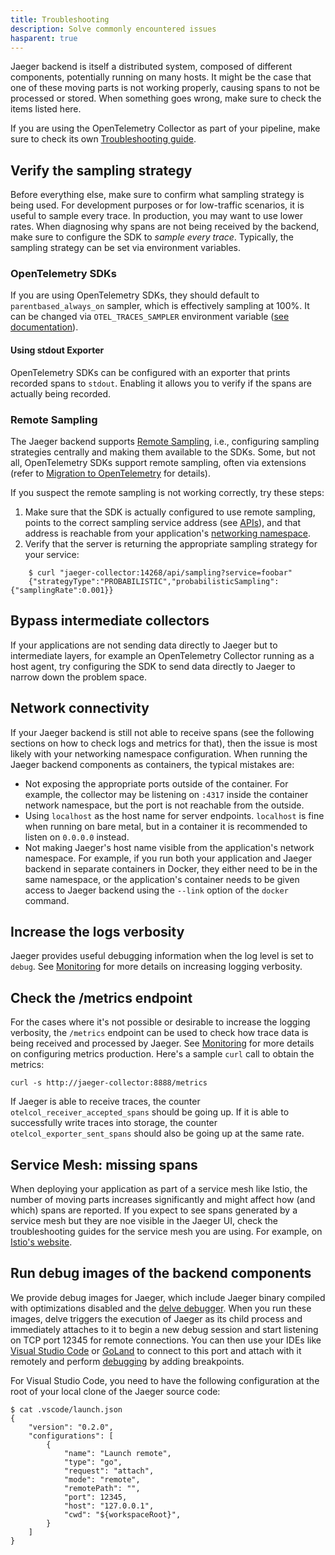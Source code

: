 ```yaml
---
title: Troubleshooting
description: Solve commonly encountered issues
hasparent: true
---
```


Jaeger backend is itself a distributed system, composed of different components, potentially running on many hosts. It might be the case that one of these moving parts is not working properly, causing spans to not be processed or stored. When something goes wrong, make sure to check the items listed here.

If you are using the OpenTelemetry Collector as part of your pipeline, make sure to check its own [Troubleshooting guide](https://opentelemetry.io/docs/collector/troubleshooting/).

## Verify the sampling strategy

Before everything else, make sure to confirm what sampling strategy is being used. For development purposes or for low-traffic scenarios, it is useful to sample every trace. In production, you may want to use lower rates. When diagnosing why spans are not being received by the backend, make sure to configure the SDK to _sample every trace_. Typically, the sampling strategy can be set via environment variables.

### OpenTelemetry SDKs

If you are using OpenTelemetry SDKs, they should default to `parentbased_always_on` sampler, which is effectively sampling at 100%. It can be changed via `OTEL_TRACES_SAMPLER` environment variable ([see documentation](https://github.com/open-telemetry/opentelemetry-specification/blob/main/specification/configuration/sdk-environment-variables.md)).

#### Using stdout Exporter

OpenTelemetry SDKs can be configured with an exporter that prints recorded spans to `stdout`. Enabling it allows you to verify if the spans are actually being recorded.

### Remote Sampling

The Jaeger backend supports [Remote Sampling](../sampling/#remote-sampling), i.e., configuring sampling strategies centrally and making them available to the SDKs. Some, but not all, OpenTelemetry SDKs support remote sampling, often via extensions (refer to [Migration to OpenTelemetry](../../../sdk-migration/#migration-to-opentelemetry) for details).

If you suspect the remote sampling is not working correctly, try these steps:

1. Make sure that the SDK is actually configured to use remote sampling, points to the correct sampling service address (see [APIs](../apis/#remote-sampling-configuration)), and that address is reachable from your application's [networking namespace](#network-connectivity).
1. Verify that the server is returning the appropriate sampling strategy for your service:
```
    $ curl "jaeger-collector:14268/api/sampling?service=foobar"
    {"strategyType":"PROBABILISTIC","probabilisticSampling":{"samplingRate":0.001}}
```

## Bypass intermediate collectors

If your applications are not sending data directly to Jaeger but to intermediate layers, for example an OpenTelemetry Collector running as a host agent, try configuring the SDK to send data directly to Jaeger to narrow down the problem space.

## Network connectivity

If your Jaeger backend is still not able to receive spans (see the following sections on how to check logs and metrics for that), then the issue is most likely with your networking namespace configuration. When running the Jaeger backend components as containers, the typical mistakes are:

  * Not exposing the appropriate ports outside of the container. For example, the collector may be listening on `:4317` inside the container network namespace, but the port is not reachable from the outside.
  * Using `localhost` as the host name for server endpoints. `localhost` is fine when running on bare metal, but in a container it is recommended to listen on `0.0.0.0` instead.
  * Not making Jaeger's host name visible from the application's network namespace. For example, if you run both your application and Jaeger backend in separate containers in Docker, they either need to be in the same namespace, or the application's container needs to be given access to Jaeger backend using the `--link` option of the `docker` command.

## Increase the logs verbosity

Jaeger provides useful debugging information when the log level is set to `debug`. See [Monitoring](../monitoring/#logging) for more details on increasing logging verbosity.

## Check the /metrics endpoint

For the cases where it's not possible or desirable to increase the logging verbosity, the `/metrics` endpoint can be used to check how trace data is being received and processed by Jaeger. See [Monitoring](../monitoring/#logging) for more details on configuring metrics production. Here's a sample `curl` call to obtain the metrics:

```
curl -s http://jaeger-collector:8888/metrics
```

If Jaeger is able to receive traces, the counter `otelcol_receiver_accepted_spans` should be going up. If it is able to successfully write traces into storage, the counter `otelcol_exporter_sent_spans` should also be going up at the same rate.

## Service Mesh: missing spans

When deploying your application as part of a service mesh like Istio, the number of moving parts increases significantly and might affect how (and which) spans are reported. If you expect to see spans generated by a service mesh but they are noe visible in the Jaeger UI, check the troubleshooting guides for the service mesh you are using. For example, on [Istio's website](https://istio.io/faq/distributed-tracing/#no-tracing).

## Run debug images of the backend components

We provide debug images for Jaeger, which include Jaeger binary compiled with optimizations disabled and the [delve debugger](https://github.com/go-delve/delve). When you run these images, delve triggers the execution of Jaeger as its child process and immediately attaches to it to begin a new debug session and start listening on TCP port 12345 for remote connections. You can then use your IDEs like [Visual Studio Code](https://code.visualstudio.com/) or [GoLand](https://www.jetbrains.com/go/) to connect to this port and attach with it remotely and perform [debugging](https://golangforall.com/en/post/go-docker-delve-remote-debug.html) by adding breakpoints.

For Visual Studio Code, you need to have the following configuration at the root of your local clone of the Jaeger source code:

    $ cat .vscode/launch.json
    {
        "version": "0.2.0",
        "configurations": [
            {
                "name": "Launch remote",
                "type": "go",
                "request": "attach",
                "mode": "remote",
                "remotePath": "",
                "port": 12345,
                "host": "127.0.0.1",
                "cwd": "${workspaceRoot}",
            }
        ]
    }
